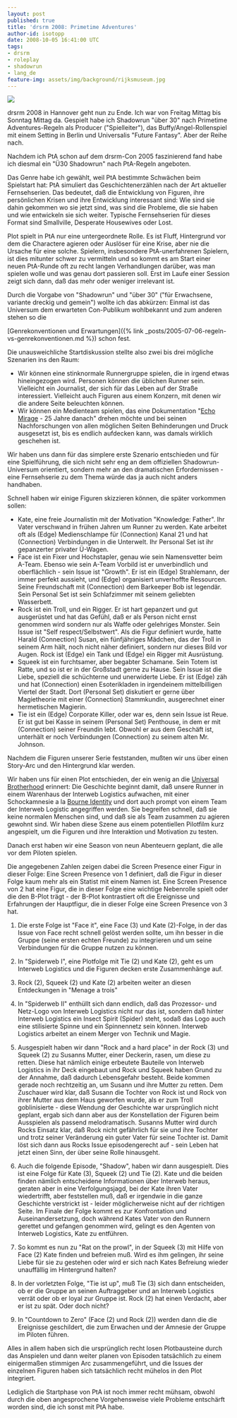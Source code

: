 ```yaml
---
layout: post
published: true
title: 'drsrm 2008: Primetime Adventures'
author-id: isotopp
date: 2008-10-05 16:41:00 UTC
tags:
- drsrm
- roleplay
- shadowrun
- lang_de
feature-img: assets/img/background/rijksmuseum.jpg
---
```

![](/uploads/phantasie.jpg)

drsrm 2008 in Hannover geht nun zu Ende. Ich war von Freitag Mittag bis
Sonntag Mittag da. Gespielt habe ich Shadowrun "über 30" nach Primetime
Adventures-Regeln als Producer ("Spielleiter"), das Buffy/Angel-Rollenspiel
mit einem Setting in Berlin und Universalis "Future Fantasy". Aber der Reihe
nach.

Nachdem ich PtA schon auf dem drsrm-Con 2005 faszinierend fand habe ich
diesmal ein "Ü30 Shadowrun" nach PtA-Regeln angeboten.

Das Genre habe ich gewählt, weil PtA bestimmte Schwächen beim Spielstart
hat: PtA simuliert das Geschichtenerzählen nach der Art aktueller
Fernsehserien. Das bedeutet, daß die Entwicklung von Figuren, ihre
persönlichen Krisen und ihre Entwicklung interessant sind: Wie sind sie
dahin gekommen wo sie jetzt sind, was sind die Probleme, die sie haben und
wie entwickeln sie sich weiter. Typische Fernsehserien für dieses Format
sind Smallville, Desperate Housewives oder Lost.

Plot spielt in PtA nur eine untergeordnete Rolle. Es ist Fluff, Hintergrund
vor dem die Charactere agieren oder Auslöser für eine Krise, aber nie die
Ursache für eine solche. Spielern, insbesondere PtA-unerfahrenen Spielern,
ist dies mitunter schwer zu vermitteln und so kommt es am Start einer neuen
PtA-Runde oft zu recht langen Verhandlungen darüber, was man spielen wolle
und was genau dort passieren soll. Erst im Laufe einer Session zeigt sich
dann, daß das mehr oder weniger irrelevant ist.

Durch die Vorgabe von "Shadowrun" und "über 30" ("für Erwachsene, variante
dreckig und gemein") wollte ich das abkürzen: Einmal ist das Universum dem
erwarteten Con-Publikum wohlbekannt und zum anderen stehen so die

[Genrekonventionen und Erwartungen]({% link _posts/2005-07-06-regeln-vs-genrekonventionen.md %})
schon fest.

Die unausweichliche Startdiskussion stellte also zwei bis drei mögliche
Szenarien ins den Raum:

- Wir können eine stinknormale Runnergruppe
  spielen, die in irgend etwas hineingezogen wird. Personen können die
  üblichen Runner sein. Vielleicht ein Journalist, der sich für das Leben auf
  der Straße interessiert. Vielleicht auch Figuren aus einem Konzern, mit
  denen wir die andere Seite beleuchten können.
- Wir können ein Medienteam spielen, das eine Dokumentation 
  "[Echo Mirage](http://wiki.dumpshock.com/index.php/Echo_Mirage) - 25 Jahre
  danach" drehen möchte und bei seinen Nachforschungen von allen möglichen
  Seiten Behinderungen und Druck ausgesetzt ist, bis es endlich aufdecken
  kann, was damals wirklich geschehen ist.

Wir haben uns dann für das simplere erste Szenario entschieden und für eine
Spielführung, die sich nicht sehr eng an dem offiziellen Shadowrun-Universum
orientiert, sondern mehr an den dramatischen Erfordernissen - eine
Fernsehserie zu dem Thema würde das ja auch nicht anders handhaben.

Schnell haben wir einige Figuren skizzieren können, die später vorkommen
sollen: 

- Kate, eine freie Journalistin mit der Motivation "Knowledge:
  Father". Ihr Vater verschwand in frühen Jahren um Runner zu werden. Kate
  arbeitet oft als (Edge) Medienschlampe für (Connection) Kanal 21 und hat
  (Connection) Verbindungen in die Unterwelt. Ihr Personal Set ist ihr
  gepanzerter privater Ü-Wagen.
- Face ist ein Fixer und Hochstapler, genau wie sein Namensvetter beim
  A-Team. Ebenso wie sein A-Team Vorbild ist er unverbindlich und
  oberflächlich - sein Issue ist "Growth". Er ist ein (Edge) Strahlemann,
  der immer perfekt aussieht, und (Edge) organisiert unverhoffte Ressourcen.
  Seine Freundschaft mit (Connection) dem Barkeeper Bob ist legendär. Sein
  Personal Set ist sein Schlafzimmer mit seinem geliebten Wasserbett.
- Rock ist ein Troll, und ein Rigger. Er ist hart gepanzert und gut
  ausgerüstet und hat das Gefühl, daß er als Person nicht ernst genommen
  wird sondern nur als Waffe oder gelehriges Monster. Sein Issue ist "Self
  respect/Selbstwert". Als die Figur definiert wurde, hatte Harald
  (Connection) Susan, ein fünfjähriges Mädchen, das der Troll in seinem Arm
  hält, noch nicht näher definiert, sondern nur dieses Bild vor Augen. Rock
  ist (Edge) ein Tank und (Edge) ein Rigger mit Ausrüstung.
- Squeek ist ein furchtsamer, aber begabter Schamane. Sein
  Totem ist Ratte, und so ist er in der Großstadt gerne zu Hause. Sein Issue
  ist die Liebe, speziell die schüchterne und unerwiderte Liebe. Er ist
  (Edge) zäh und hat (Connection) einen Esoterikladen in irgendeinem
  mittelbilligen Viertel der Stadt. Dort (Personal Set) diskutiert er gerne
  über Magietheorie mit einer (Connection) Stammkundin, ausgerechnet einer
  hermetischen Magierin.
- Tie ist ein (Edge) Corporate Killer, oder war es, denn sein Issue ist
  Reue. Er ist gut bei Kasse in seinem (Personal Set) Penthouse, in dem er
  mit (Connection) seiner Freundin lebt. Obwohl er aus dem Geschäft ist,
  unterhält er noch Verbindungen (Connection) zu seinem alten Mr. Johnson.

Nachdem die Figuren unserer Serie feststanden, mußten wir uns über einen
Story-Arc und den Hintergrund klar werden.

Wir haben uns für einen Plot entschieden, der ein wenig an die 
[Universal Brotherhood](http://wiki.dumpshock.com/index.php/Universal_Brotherhood)
erinnert: Die Geschichte beginnt damit, daß unsere Runner in einem Warenhaus
der Interweb Logistics aufwachen, mit einer Schockamnesie a la
[Bourne Identity](http://www.imdb.com/title/tt0258463/) und dort auch prompt
von einem Team der Interweb Logistic angegriffen werden. Sie begreifen
schnell, daß sie keine normalen Menschen sind, und daß sie als Team zusammen
zu agieren gewohnt sind. Wir haben diese Szene aus einem potentiellen
Pilotfilm kurz angespielt, um die Figuren und ihre Interaktion und
Motivation zu testen.

Danach erst haben wir eine Season von neun Abenteuern geplant, die alle vor
dem Piloten spielen. 

Die angegebenen Zahlen zeigen dabei die Screen Presence
einer Figur in dieser Folge: Eine Screen Presence von 1 definiert, daß die
Figur in dieser Folge kaum mehr als ein Statist mit einem Namen ist. Eine
Screen Presence von 2 hat eine Figur, die in dieser Folge eine wichtige
Nebenrolle spielt oder die den B-Plot trägt - der B-Plot kontrastiert oft
die Ereignisse und Erfahrungen der Hauptfigur, die in dieser Folge eine
Screen Presence von 3 hat. 

1. Die erste Folge ist "Face it", eine Face (3) und Kate (2)-Folge, in der
  das Issue von Face recht schnell gelöst werden sollte, um ihn besser in
  die Gruppe (seine ersten echten Freunde) zu integrieren und um seine
  Verbindungen für die Gruppe nutzen zu können.
2. In "Spiderweb I", eine Plotfolge mit Tie (2) und Kate (2),
  geht es um Interweb Logistics und die Figuren decken erste Zusammenhänge
  auf.
3. Rock (2), Squeek (2) und Kate (2) arbeiten weiter an diesen
  Entdeckungen in "Menage a trois"
4. In "Spiderweb II" enthüllt sich
  dann endlich, daß das Prozessor- und Netz-Logo von Interweb Logistics nicht
  nur das ist, sondern daß hinter Interweb Logistics ein Insect Spirit
  (Spider) steht, sodaß das Logo auch eine stilisierte Spinne und ein
  Spinnennetz sein können. Interweb Logistics arbeitet an einem Merger von
  Technik und Magie.
5. Ausgespielt haben wir dann "Rock and a hard place" in der Rock (3) und
  Squeek (2) zu Susanns Mutter, einer Deckerin, rasen, um diese zu retten.
  Diese hat nämlich einige erbeutete Bauteile von Interweb Logistics in ihr
  Deck eingebaut und Rock und Squeek haben Grund zu der Annahme, daß dadurch
  Lebensgefahr besteht. Beide kommen gerade noch rechtzeitig an, um Susann
  und ihre Mutter zu retten. Dem Zuschauer wird klar, daß Susann die Tochter
  von Rock ist und Rock von ihrer Mutter aus dem Haus geworfen wurde, als er
  zum Troll goblinisierte - diese Wendung der Geschichte war ursprünglich
  nicht geplant, ergab sich dann aber aus der Konstellation der Figuren beim
  Ausspielen als passend melodramatisch. Susanns Mutter wird durch Rocks
  Einsatz klar, daß Rock nicht gefährlich für sie und ihre Tochter und trotz
  seiner Veränderung ein guter Vater für seine Tochter ist. Damit löst sich
  dann aus Rocks Issue episodengerecht auf - sein Leben hat jetzt einen
  Sinn, der über seine Rolle hinausgeht.
6. Auch die folgende Episode, "Shadow", haben wir dann ausgespielt. Dies ist
  eine Folge für Kate (3), Squeek (2) und Tie (2). Kate und die beiden
  finden nämlich entscheidene Informationen über Interweb heraus, geraten
  aber in eine Verfolgungsjagd, bei der Kate ihren Vater wiedertrifft, aber
  feststellen muß, daß er irgendwie in die ganze Geschichte verstrickt ist -
  leider möglicherweise nicht auf der richtigen Seite. Im Finale der Folge
  kommt es zur Konfrontation und Auseinandersetzung, doch während Kates
  Vater von den Runnern gerettet und gefangen genommen wird, gelingt es den
  Agenten von Interweb Logistics, Kate zu entführen.
7. So kommt es nun zu "Rat on the prowl", in der Squeek (3) mit Hilfe von
  Face (2) Kate finden und befreien muß. Wird es ihm gelingen, ihr seine
  Liebe für sie zu gestehen oder wird er sich nach Kates Befreiung wieder
  unauffällig im Hintergrund halten?
8. In der vorletzten Folge, "Tie ist up", muß Tie (3) sich dann
  entscheiden, ob er die Gruppe an seinen Auftraggeber und an Interweb
  Logistics verrät oder ob er loyal zur Gruppe ist. Rock (2) hat einen
  Verdacht, aber er ist zu spät. Oder doch nicht?

9. In "Countdown to Zero" (Face (2) und Rock (2)) werden dann die die
  Ereignisse geschildert, die zum Erwachen und der Amnesie der Gruppe im
  Piloten führen.


Alles in allem haben sich die ursprünglich recht losen Plotbausteine durch
das Anspielen und dann weiter planen von Episoden tatsächlich zu einem
einigermaßen stimmigen Arc zusammengeführt, und die Issues der einzelnen
Figuren haben sich tatsächlich recht mühelos in den Plot integriert.

Lediglich die Startphase von PtA ist noch immer recht mühsam, obwohl durch
die oben angesprochene Vorgehensweise viele Probleme entschärft worden sind,
die ich sonst mit PtA habe.

